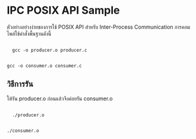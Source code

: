 # IPC POSIX API Sample
ตัวอย่างอย่างง่ายของการใช้ POSIX API สำหรับ Inter-Process Communication การคอมไพล์ใช้คำสั่งพื้นฐานดังนี้

<code>
  gcc -o producer.o producer.c
  
  gcc -o consumer.o consumer.c
</code>

## วิธีการรัน
ให้รัน producer.o ก่อนแล้วจึงค่อยรัน consumer.o

<code>
  ./producer.o
  
  ./consumer.o
</code>
